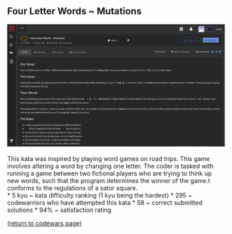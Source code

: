 ## Four Letter Words ~ Mutations
<img src="images/mutations_screen_shot.png?raw=true"/>
<br>
<br>
This kata was inspired by playing word games on road trips. This game involves altering a word by changing one letter. The coder is tasked with running a game between two fictional players who are trying to think up new words, such that the program determines the winner of the game.t conforms to the regulations of a sator square.
<br>
* 5 kyu ~ kata difficulty ranking (1 kyu being the hardest)
* 295 ~ codewarriors who have attempted this kata
* 58 ~ correct submitted solutions
* 94% ~ satisfaction rating


<a href="https://rowcased.github.io/alternate_page.html#creator">(return to codewars page)</a>
